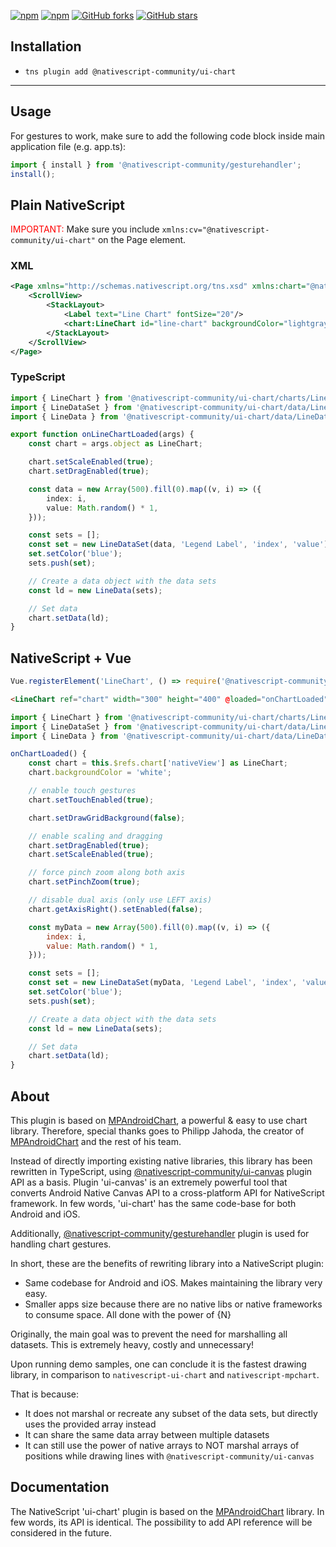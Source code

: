 [![npm](https://img.shields.io/npm/v/@nativescript-community/ui-chart.svg)](https://www.npmjs.com/package/@nativescript-community/ui-chart)
[![npm](https://img.shields.io/npm/dt/@nativescript-community/ui-chart.svg?label=npm%20downloads)](https://www.npmjs.com/package/@nativescript-community/ui-chart)
[![GitHub forks](https://img.shields.io/github/forks/nativescript-community/ui-chart.svg)](https://github.com/nativescript-community/ui-chart/network)
[![GitHub stars](https://img.shields.io/github/stars/nativescript-community/ui-chart.svg)](https://github.com/nativescript-community/ui-chart/stargazers)

## Installation

* `tns plugin add @nativescript-community/ui-chart`

---

## Usage

For gestures to work, make sure to add the following code block inside main application file (e.g. app.ts):
```typescript
import { install } from '@nativescript-community/gesturehandler';
install();
```

## Plain NativeScript

<span style="color:red">IMPORTANT: </span>Make sure you include `xmlns:cv="@nativescript-community/ui-chart"` on the Page element.

### XML

```XML
<Page xmlns="http://schemas.nativescript.org/tns.xsd" xmlns:chart="@nativescript-community/ui-chart">
    <ScrollView>
        <StackLayout>
            <Label text="Line Chart" fontSize="20"/>
            <chart:LineChart id="line-chart" backgroundColor="lightgray" width="300" height="350" loaded="onLineChartLoaded"/>
        </StackLayout>
    </ScrollView>
</Page>
```

### TypeScript

```typescript
import { LineChart } from '@nativescript-community/ui-chart/charts/LineChart';
import { LineDataSet } from '@nativescript-community/ui-chart/data/LineDataSet';
import { LineData } from '@nativescript-community/ui-chart/data/LineData';

export function onLineChartLoaded(args) {
    const chart = args.object as LineChart;

    chart.setScaleEnabled(true);
    chart.setDragEnabled(true);

    const data = new Array(500).fill(0).map((v, i) => ({
        index: i,
        value: Math.random() * 1,
    }));

    const sets = [];
    const set = new LineDataSet(data, 'Legend Label', 'index', 'value');
    set.setColor('blue');
    sets.push(set);

    // Create a data object with the data sets
    const ld = new LineData(sets);

    // Set data
    chart.setData(ld);
}
```

## NativeScript + Vue
```javascript
Vue.registerElement('LineChart', () => require('@nativescript-community/ui-chart/charts').LineChart);
```
```html
<LineChart ref="chart" width="300" height="400" @loaded="onChartLoaded" @tap="onChartTap"> </LineChart>
```
```javascript
import { LineChart } from '@nativescript-community/ui-chart/charts/LineChart';
import { LineDataSet } from '@nativescript-community/ui-chart/data/LineDataSet';
import { LineData } from '@nativescript-community/ui-chart/data/LineData';
```
```javascript
onChartLoaded() {
    const chart = this.$refs.chart['nativeView'] as LineChart;
    chart.backgroundColor = 'white';

    // enable touch gestures
    chart.setTouchEnabled(true);

    chart.setDrawGridBackground(false);

    // enable scaling and dragging
    chart.setDragEnabled(true);
    chart.setScaleEnabled(true);

    // force pinch zoom along both axis
    chart.setPinchZoom(true);

    // disable dual axis (only use LEFT axis)
    chart.getAxisRight().setEnabled(false);

    const myData = new Array(500).fill(0).map((v, i) => ({
        index: i,
        value: Math.random() * 1,
    }));

    const sets = [];
    const set = new LineDataSet(myData, 'Legend Label', 'index', 'value');
    set.setColor('blue');
    sets.push(set);

    // Create a data object with the data sets
    const ld = new LineData(sets);

    // Set data
    chart.setData(ld);
}
```

## About

This plugin is based on [MPAndroidChart](https://github.com/PhilJay/MPAndroidChart), a powerful & easy to use chart library. Therefore, special thanks goes to Philipp Jahoda, the creator of [MPAndroidChart](https://github.com/PhilJay/MPAndroidChart) and the rest of his team.

Instead of directly importing existing native libraries, this library has been rewritten in TypeScript, using [@nativescript-community/ui-canvas](https://github.com/nativescript-community/ui-canvas) plugin API as a basis. Plugin 'ui-canvas' is an extremely powerful tool that converts Android Native Canvas API to a cross-platform API for NativeScript framework. In few words, 'ui-chart' has the same code-base for both Android and iOS.

Additionally, [@nativescript-community/gesturehandler](https://github.com/nativescript-community/gesturehandler) plugin is used for handling chart gestures.


In short, these are the benefits of rewriting library into a NativeScript plugin:
* Same codebase for Android and iOS. Makes maintaining the library very easy.
* Smaller apps size because there are no native libs or native frameworks to consume space. All done with the power of {N}

Originally, the main goal was to prevent the need for marshalling all datasets. This is extremely heavy, costly and unnecessary!

Upon running demo samples, one can conclude it is the fastest drawing library, in comparison to ```nativescript-ui-chart``` and ```nativescript-mpchart```.

That is because:
* It does not marshal or recreate any subset of the data sets, but directly uses the provided array instead
* It can share the same data array between multiple datasets
* It can still use the power of native arrays to NOT marshal arrays of positions while drawing lines with ```@nativescript-community/ui-canvas```

## Documentation

The NativeScript 'ui-chart' plugin is based on the [MPAndroidChart](https://github.com/PhilJay/MPAndroidChart) library.
In few words, its API is identical. The possibility to add API reference will be considered in the future.


